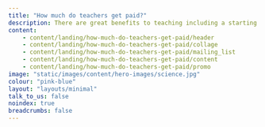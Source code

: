 ```yaml
---
title: "How much do teachers get paid?"
description: There are great benefits to teaching including a starting salary of at least $salaries_starting_minshortened$ (or higher in London). Learn more about teachers' salaries and other benefits.
content:
    - content/landing/how-much-do-teachers-get-paid/header
    - content/landing/how-much-do-teachers-get-paid/collage
    - content/landing/how-much-do-teachers-get-paid/mailing_list
    - content/landing/how-much-do-teachers-get-paid/content
    - content/landing/how-much-do-teachers-get-paid/promo
image: "static/images/content/hero-images/science.jpg"
colour: "pink-blue"
layout: "layouts/minimal"
talk_to_us: false
noindex: true
breadcrumbs: false
---
```

